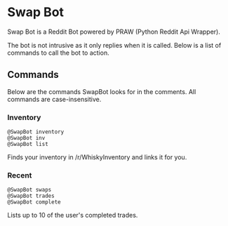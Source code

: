 # Swap Bot
Swap Bot is a Reddit Bot powered by PRAW (Python Reddit Api Wrapper).

The bot is not intrusive as it only replies when it is called. 
Below is a list of commands to call the bot to action.

## Commands
Below are the commands SwapBot looks for in the comments. All commands are case-insensitive.

### Inventory
    @SwapBot inventory
    @SwapBot inv
    @SwapBot list

Finds your inventory in /r/WhiskyInventory and links it for you.

### Recent
    @SwapBot swaps
    @SwapBot trades
    @SwapBot complete

Lists up to 10 of the user's completed trades.